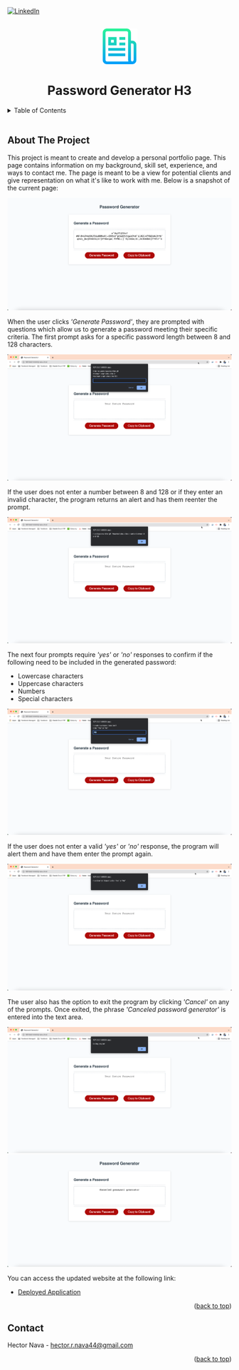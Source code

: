 <div id="top"></div>

[![LinkedIn][linkedin-shield]][linkedin-url]

<!-- Project Logo -->
<br/>
<div align="center">
    <img src="Assets/images/readmelogo.png" alt="Logo" width="80" height="80">
    <h1 align="center">Password Generator H3</h1>
</div>

<!-- Table of Contents -->
<details>
    <summary>Table of Contents</summary>
    <ol>
        <li><a href="#about-the-project">About The Project</a></li>
        <li><a href="#contact">Contact</a></li>
    </ol>
</details>
<br/>

## About The Project

This project is meant to create and develop a personal portfolio page. This page contains information on my background, skill set, experience, and ways to contact me. The page is meant to be a view for potential clients and give representation on what it's like to work with me. Below is a snapshot of the current page:

![primary-screen-shot]

When the user clicks _'Generate Password'_, they are prompted with questions which allow us to generate a password meeting their specific criteria. The first prompt asks for a specific password length between 8 and 128 characters.

![passLength-screen-shot]

If the user does not enter a number between 8 and 128 or if they enter an invalid character, the program returns an alert and has them reenter the prompt.

![error-screen-shot]

The next four prompts require _'yes'_ or _'no'_ responses to confirm if the following need to be included in the generated password:
* Lowercase characters
* Uppercase characters
* Numbers
* Special characters

![lowercase-screen-shot]

If the user does not enter a valid _'yes'_ or _'no'_ response, the program will alert them and have them enter the prompt again.

![lower-error-screen-shot]

The user also has the option to exit the program by clicking _'Cancel'_ on any of the prompts. Once exited, the phrase _'Canceled password generator'_ is entered into the text area.

![exit-screen-shot]
![exit-phrase-screen-shot]

You can access the updated website at the following link:
* [Deployed Application](https://hnava47.github.io/PasswordGeneratorH3/)

<p align="right">(<a href="#top">back to top</a>)</p>

## Contact
Hector Nava - hector.r.nava44@gmail.com

<p align="right">(<a href="#top">back to top</a>)</p>

<!-- MARKDOWN LINKS & IMAGES -->
[primary-screen-shot]: Assets/images/primaryScreenshot.png
[passLength-screen-shot]: Assets/images/passLengthScreenshot.png
[error-screen-shot]: Assets/images/errorScreenshot.png
[exit-screen-shot]: Assets/images/exitScreenshot.png
[exit-phrase-screen-shot]: Assets/images/exitPhraseScreenshot.png
[lowercase-screen-shot]: Assets/images/lowerCaseScreenshot.png
[lower-error-screen-shot]: Assets/images/lowerErrorScreenshot.png
[linkedin-shield]: https://img.shields.io/badge/-LinkedIn-black.svg?style=for-the-badge&logo=linkedin&colorB=555
[linkedin-url]: https://linkedin.com/in/hector-nava-mba
